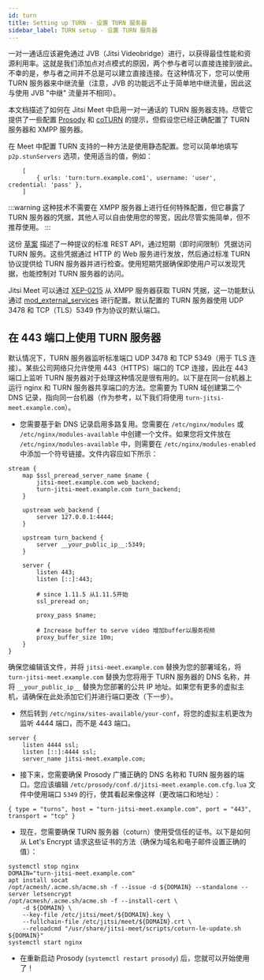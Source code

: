 ```yaml
---
id: turn
title: Setting up TURN - 设置 TURN 服务器
sidebar_label: TURN setup - 设置 TURN 服务器
---
```


一对一通话应该避免通过 JVB（Jitsi Videobridge）进行，以获得最佳性能和资源利用率。这就是我们添加点对点模式的原因，两个参与者可以直接连接到彼此。不幸的是，参与者之间并不总是可以建立直接连接。在这种情况下，您可以使用 TURN 服务器来中继流量（注意，JVB 的功能远不止于简单地中继流量，因此这与使用 JVB "中继" 流量并不相同）。

本文档描述了如何在 Jitsi Meet 中启用一对一通话的 TURN 服务器支持。尽管它提供了一些配置 [Prosody](https://prosody.im) 和 [coTURN](https://github.com/coturn/coturn) 的提示，但假设您已经正确配置了 TURN 服务器和 XMPP 服务器。

在 Meet 中配置 TURN 支持的一种方法是使用静态配置。您可以简单地填写 `p2p.stunServers` 选项，使用适当的值，例如：

```
    [
        { urls: 'turn:turn.example.com1', username: 'user', credential: 'pass' },
    ]
```

:::warning
这种技术不需要在 XMPP 服务器上进行任何特殊配置，但它暴露了 TURN 服务器的凭据，其他人可以自由使用您的带宽，因此尽管实施简单，但不推荐使用。
:::

这份 [草案](https://tools.ietf.org/html/draft-uberti-behave-turn-rest-00) 描述了一种提议的标准 REST API，通过短期（即时间限制）凭据访问 TURN 服务。这些凭据通过 HTTP 的 Web 服务进行发放，然后通过标准 TURN 协议提供给 TURN 服务器并进行检查。使用短期凭据确保即使用户可以发现凭据，也能控制对 TURN 服务器的访问。

Jitsi Meet 可以通过 [XEP-0215](https://xmpp.org/extensions/xep-0215.html) 从 XMPP 服务器获取 TURN 凭据，这一功能默认通过 [mod_external_services](https://prosody.im/doc/modules/mod_external_services) 进行配置。默认配置的 TURN 服务器使用 UDP 3478 和 TCP（TLS）5349 作为协议的默认端口。

## 在 443 端口上使用 TURN 服务器

默认情况下，TURN 服务器监听标准端口 UDP 3478 和 TCP 5349（用于 TLS 连接）。某些公司网络只允许使用 443（HTTPS）端口的 TCP 连接，因此在 443 端口上监听 TURN 服务器对于处理这种情况是很有用的。以下是在同一台机器上运行 nginx 和 TURN 服务器共享端口的方法。您需要为 TURN 域创建第二个 DNS 记录，指向同一台机器（作为参考，以下我们将使用 `turn-jitsi-meet.example.com`）。

- 您需要基于新 DNS 记录启用多路复用。您需要在 `/etc/nginx/modules` 或 `/etc/nginx/modules-available` 中创建一个文件。如果您将文件放在 `/etc/nginx/modules-available` 中，则需要在 `/etc/nginx/modules-enabled` 中添加一个符号链接。文件内容应如下所示：

```
stream {
    map $ssl_preread_server_name $name {
        jitsi-meet.example.com web_backend;
        turn-jitsi-meet.example.com turn_backend;
    }

    upstream web_backend {
        server 127.0.0.1:4444;
    }

    upstream turn_backend {
        server __your_public_ip__:5349;
    }

    server {
        listen 443;
        listen [::]:443;

        # since 1.11.5 从1.11.5开始
        ssl_preread on;

        proxy_pass $name;

        # Increase buffer to serve video 增加buffer以服务视频
        proxy_buffer_size 10m;
    }
}
```
确保您编辑该文件，并将 `jitsi-meet.example.com` 替换为您的部署域名，将 `turn-jitsi-meet.example.com` 替换为您将用于 TURN 服务器的 DNS 名称，并将 `__your_public_ip__` 替换为您部署的公共 IP 地址。如果您有更多的虚拟主机，请确保在此处添加它们并进行端口更改（下一步）。

- 然后转到 `/etc/nginx/sites-available/your-conf`，将您的虚拟主机更改为监听 4444 端口，而不是 443 端口。

```
server {
    listen 4444 ssl;
    listen [::]:4444 ssl;
    server_name jitsi-meet.example.com;
```

- 接下来，您需要确保 Prosody 广播正确的 DNS 名称和 TURN 服务器的端口。您应该编辑 `/etc/prosody/conf.d/jitsi-meet.example.com.cfg.lua` 文件中使用端口 `5349` 的行，使其看起来像这样（更改端口和地址）：

```
{ type = "turns", host = "turn-jitsi-meet.example.com", port = "443", transport = "tcp" }
```

- 现在，您需要确保 TURN 服务器（coturn）使用受信任的证书。以下是如何从 Let's Encrypt 请求这些证书的方法（确保为域名和电子邮件设置正确的值）：

```
systemctl stop nginx
DOMAIN="turn-jitsi-meet.example.com"
apt install socat
/opt/acmesh/.acme.sh/acme.sh -f --issue -d ${DOMAIN} --standalone --server letsencrypt
/opt/acmesh/.acme.sh/acme.sh -f --install-cert \
    -d ${DOMAIN} \
    --key-file /etc/jitsi/meet/${DOMAIN}.key \
    --fullchain-file /etc/jitsi/meet/${DOMAIN}.crt \
    --reloadcmd "/usr/share/jitsi-meet/scripts/coturn-le-update.sh ${DOMAIN}"
systemctl start nginx
```

- 在重新启动 Prosody (`systemctl restart prosody`) 后，您就可以开始使用了！

